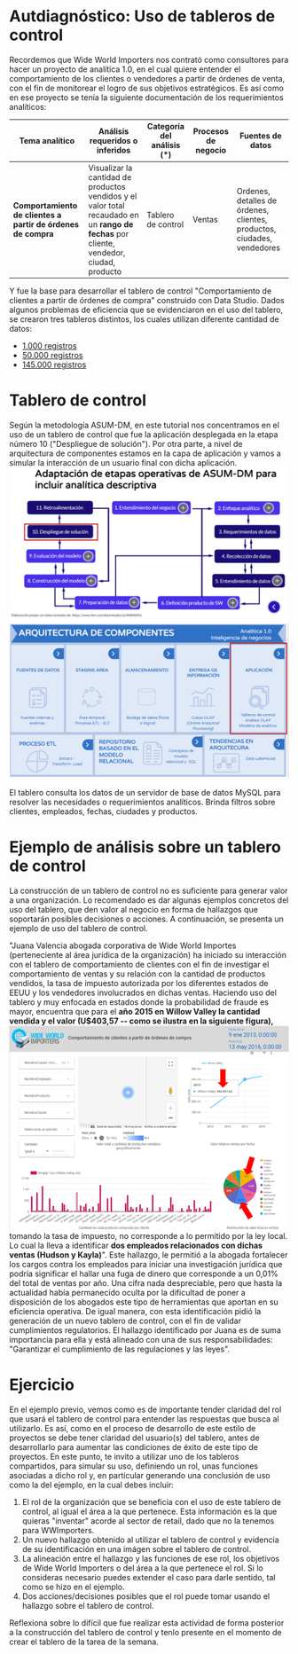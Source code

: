 # Autdiagnóstico: Uso de tableros de control
Recordemos que Wide World Importers nos contrató como consultores para hacer un proyecto de analítica 1.0, en el cual quiere entender el comportamiento de los clientes o vendedores a partir de órdenes de venta, con el fin de monitorear el logro de sus objetivos estratégicos. Es así como en ese proyecto se tenía la siguiente documentación de los requerimientos analíticos:

| **Tema analítico**                                               | **Análisis requeridos o inferidos**                                                                                                       | **Categoría del análisis (\*)** | **Procesos de negocio** | **Fuentes de datos**                                                    |
| ---------------------------------------------------------------- | ----------------------------------------------------------------------------------------------------------------------------------------- | ------------------------------- | ----------------------- | ----------------------------------------------------------------------- |
| **Comportamiento de clientes a partir de órdenes** **de compra** | Visualizar la cantidad de productos vendidos y el valor total recaudado en un **rango de fechas** por cliente, vendedor, ciudad, producto | Tablero de control              | Ventas                  | Ordenes, detalles de órdenes, clientes, productos, ciudades, vendedores |
 
 Y fue la base para desarrollar el tablero de control "Comportamiento de clientes a partir de órdenes de compra" construido con Data Studio. Dados algunos problemas de eficiencia que se evidenciaron en el uso del tablero, se crearon tres tableros distintos, los cuales utilizan diferente cantidad de datos: 

- [1.000 registros](https://datastudio.google.com/reporting/1b8e432d-3d2d-4f8b-8174-30f992f72dae)
- [50.000 registros](https://datastudio.google.com/reporting/2972ff51-1887-4a12-8df1-2ac6891e5699)
- [145.000 registros](https://datastudio.google.com/reporting/9321febb-c8c7-4b0b-94ac-45a82f8b2ba5)

[^1]: Caso inspirado en: [https://docs.microsoft.com/en-us/sql/samples/wide-world-importers-what-is?view=sql-server-ver15](https://docs.microsoft.com/en-us/sql/samples/wide-world-importers-what-is?view=sql-server-ver15)

# Tablero de control

Según la metodología ASUM-DM, en este tutorial nos concentramos en el uso de un tablero de control que fue la aplicación desplegada en la etapa número 10 (&quot;Despliegue de solución&quot;). Por otra parte, a nivel de arquitectura de componentes estamos en la capa de aplicación y vamos a simular la interacción de un usuario final con dicha aplicación.
![](./img/S1usotablerosImg1.png)
![](./img/S1usotablerosImg2.png)

El tablero consulta los datos de un servidor de base de datos MySQL para resolver las necesidades o requerimientos analíticos. Brinda filtros sobre clientes, empleados, fechas, ciudades y productos.

# Ejemplo de análisis sobre un tablero de control

La construcción de un tablero de control no es suficiente para generar valor a una organización. Lo recomendado es dar algunas ejemplos concretos del uso del tablero, que den valor al negocio en forma de hallazgos que soportarán posibles decisiones o acciones. A continuación, se presenta un ejemplo de uso del tablero de control.

"Juana Valencia  abogada corporativa de Wide World Importes (perteneciente al área jurídica de la organización) ha iniciado su interacción con el tablero de comportamiento de clientes con el fin de investigar el comportamiento de ventas y su relación con la cantidad de productos vendidos, la tasa de impuesto autorizada por los diferentes estados de EEUU y los vendedores involucrados en dichas ventas. Haciendo uso del tablero y muy enfocada en estados donde la probabilidad de fraude es mayor, encuentra que para el **año 2015 en Willow Valley la cantidad vendida y el valor (U$403,57 -- como se ilustra en la siguiente figura), ![](./img/S1usotablerosHallazgo.png)** tomando la tasa de impuesto, no corresponde a lo permitido por la ley local. Lo cual la lleva a identificar **dos empleados relacionados con dichas ventas (Hudson y Kayla)**". Este hallazgo, le permitió a la abogada fortalecer los cargos contra los empleados para iniciar una investigación jurídica que podría significar el hallar una fuga de dinero que corresponde a un 0,01% del total de ventas por año. Una cifra nada despreciable, pero que hasta la actualidad había permanecido oculta por la dificultad de poner a disposición de los abogados este tipo de herramientas que aportan en su eficiencia operativa. De igual manera, con esta identificación pidió la generación de un nuevo tablero de control, con el fin de validar cumplimientos regulatorios. El hallazgo identificado por Juana es de suma importancia para ella y está alineado con una de sus responsabilidades:  "Garantizar el cumplimiento de las regulaciones y las leyes". 

# Ejercicio
En el ejemplo previo, vemos como es de importante tender claridad del rol que usará el tablero de control para entender las respuestas que busca al utilizarlo. Es así, como en el proceso de desarrollo de este estilo de proyectos se debe tener claridad del usuario(s) del tablero, antes de desarrollarlo  para aumentar las condiciones de éxito de este tipo de proyectos. En este punto, te invito a utilizar uno de los tableros compartidos, para simular su uso, definiendo un rol, unas funciones asociadas a dicho rol y, en particular generando una conclusión  de uso como la del ejemplo, en la cual debes incluir:

1. El rol de la organización que se beneficia con el uso de este tablero de control, al igual el área a la que pertenece. Esta información es la que quieras "inventar" acorde al sector de retail, dado que no la tenemos para WWImporters.
2. Un nuevo hallazgo obtenido al utilizar el tablero de control y evidencia de su identificación en una imágen sobre el tablero de control.
3. La alineación entre el hallazgo y las funciones de ese rol, los objetivos de Wide World Importers o del área a la que pertenece el rol. Si lo consideras necesario puedes extender el caso para darle sentido, tal como se hizo en el ejemplo.
4. Dos acciones/decisiones posibles que el rol puede tomar usando el hallazgo sobre el tablero de control.

Reflexiona sobre lo difícil que fue realizar esta actividad de forma posterior a la construcción del tablero de control y tenlo presente en el momento de crear el tablero de la tarea de la semana.

